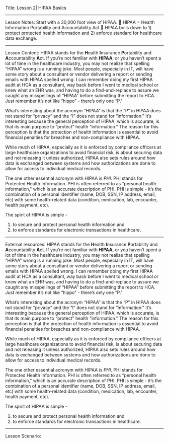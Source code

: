 Title:
Lesson 2| HIPAA Basics

---

Lesson Notes: Start with a 30,000 foot view of HIPAA.
:dart: HIPAA = Health Information Portability and Accountability Act
:dart: HIPAA boils down to 1) protect protected health information and 2) enforce standard for healthcare data exchange.

---

Lesson Content:
HIPAA stands for the **H**ealth **I**nsurance **P**ortability and **A**ccountability **A**ct. If you’re not familiar with **HIPAA**, or you haven’t spent a lot of time in the healthcare industry, you may not realize that spelling “HIPAA” wrong is a running joke. Most people, especially in IT, will have some story about a consultant or vendor delivering a report or sending emails with HIPAA spelled wrong. I can remember doing my first HIPAA audit at HCA as a consultant, way back before I went to medical school or knew what an EHR was, and having to do a find-and-replace to assure we caught any misspellings of “HIPAA” before submitting the report to HCA. Just remember it’s not like “hippo” - there’s only one “P."

What’s interesting about the acronym “HIPAA” is that the “P” in HIPAA does not stand for “privacy” and the “I” does not stand for “information." It’s interesting because the general perception of HIPAA, which is accurate, is that its main purpose to “protect” health “information." The reason for this perception is that the protection of health information is essential to avoid financial penalties for breaches and non-compliance with HIPAA.

While much of HIPAA, especially as it is enforced by compliance officers at large healthcare organizations to avoid financial risk, is about securing data and not releasing it unless authorized, HIPAA also sets rules around how data is exchanged between systems and how authorizations are done to allow for access to individual medical records.

The one other essential acronym with HIPAA is *PHI*. PHI stands for Protected Health Information. PHI is often referred to as “personal health information," which is an accurate description of PHI. PHI is simple - it’s the combination of a personal identifier (name, DOB, SSN, IP address, email, etc) with some health-related data (condition, medication, lab, encounter, health payment, etc).

The spirit of HIPAA is simple -
1. to secure and protect personal health information and
2. to enforce standards for electronic transactions in healthcare.

---

External resources:
HIPAA stands for the **H**ealth **I**nsurance **P**ortability and **A**ccountability **A**ct. If you’re not familiar with **HIPAA**, or you haven’t spent a lot of time in the healthcare industry, you may not realize that spelling “HIPAA” wrong is a running joke. Most people, especially in IT, will have some story about a consultant or vendor delivering a report or sending emails with HIPAA spelled wrong. I can remember doing my first HIPAA audit at HCA as a consultant, way back before I went to medical school or knew what an EHR was, and having to do a find-and-replace to assure we caught any misspellings of “HIPAA” before submitting the report to HCA. Just remember it’s not like “hippo” - there’s only one “P."

What’s interesting about the acronym “HIPAA” is that the “P” in HIPAA does not stand for “privacy” and the “I” does not stand for “information." It’s interesting because the general perception of HIPAA, which is accurate, is that its main purpose to “protect” health “information." The reason for this perception is that the protection of health information is essential to avoid financial penalties for breaches and non-compliance with HIPAA.

While much of HIPAA, especially as it is enforced by compliance officers at large healthcare organizations to avoid financial risk, is about securing data and not releasing it unless authorized, HIPAA also sets rules around how data is exchanged between systems and how authorizations are done to allow for access to individual medical records.

The one other essential acronym with HIPAA is *PHI*. PHI stands for Protected Health Information. PHI is often referred to as “personal health information," which is an accurate description of PHI. PHI is simple - it’s the combination of a personal identifier (name, DOB, SSN, IP address, email, etc) with some health-related data (condition, medication, lab, encounter, health payment, etc).

The spirit of HIPAA is simple -
1. to secure and protect personal health information and
2. to enforce standards for electronic transactions in healthcare.

---

Lesson Scenario:

